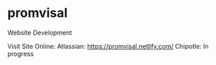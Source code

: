 # promvisal
Website Development

Visit Site Online:
Atlassian: https://promvisal.netlify.com/
Chipotle: In progress


